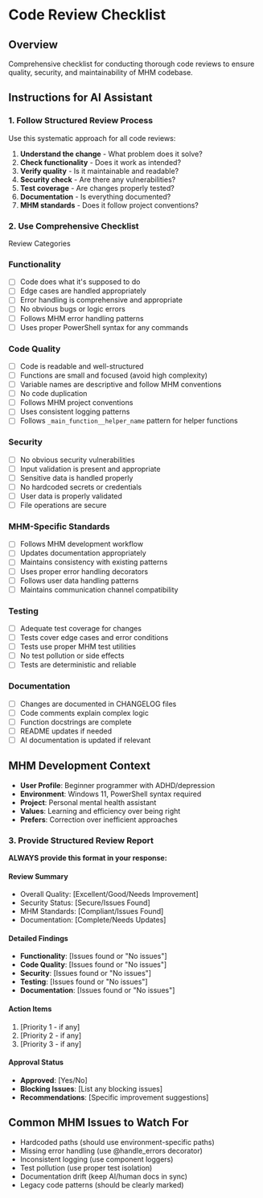 # Code Review Checklist

## Overview
Comprehensive checklist for conducting thorough code reviews to ensure quality, security, and maintainability of MHM codebase.

## Instructions for AI Assistant

### 1. **Follow Structured Review Process**
Use this systematic approach for all code reviews:

1. **Understand the change** - What problem does it solve?
2. **Check functionality** - Does it work as intended?
3. **Verify quality** - Is it maintainable and readable?
4. **Security check** - Are there any vulnerabilities?
5. **Test coverage** - Are changes properly tested?
6. **Documentation** - Is everything documented?
7. **MHM standards** - Does it follow project conventions?

### 2. **Use Comprehensive Checklist**
Review Categories

### Functionality
- [ ] Code does what it's supposed to do
- [ ] Edge cases are handled appropriately
- [ ] Error handling is comprehensive and appropriate
- [ ] No obvious bugs or logic errors
- [ ] Follows MHM error handling patterns
- [ ] Uses proper PowerShell syntax for any commands

### Code Quality
- [ ] Code is readable and well-structured
- [ ] Functions are small and focused (avoid high complexity)
- [ ] Variable names are descriptive and follow MHM conventions
- [ ] No code duplication
- [ ] Follows MHM project conventions
- [ ] Uses consistent logging patterns
- [ ] Follows `_main_function__helper_name` pattern for helper functions

### Security
- [ ] No obvious security vulnerabilities
- [ ] Input validation is present and appropriate
- [ ] Sensitive data is handled properly
- [ ] No hardcoded secrets or credentials
- [ ] User data is properly validated
- [ ] File operations are secure

### MHM-Specific Standards
- [ ] Follows MHM development workflow
- [ ] Updates documentation appropriately
- [ ] Maintains consistency with existing patterns
- [ ] Uses proper error handling decorators
- [ ] Follows user data handling patterns
- [ ] Maintains communication channel compatibility

### Testing
- [ ] Adequate test coverage for changes
- [ ] Tests cover edge cases and error conditions
- [ ] Tests use proper MHM test utilities
- [ ] No test pollution or side effects
- [ ] Tests are deterministic and reliable

### Documentation
- [ ] Changes are documented in CHANGELOG files
- [ ] Code comments explain complex logic
- [ ] Function docstrings are complete
- [ ] README updates if needed
- [ ] AI documentation is updated if relevant

## MHM Development Context
- **User Profile**: Beginner programmer with ADHD/depression
- **Environment**: Windows 11, PowerShell syntax required
- **Project**: Personal mental health assistant
- **Values**: Learning and efficiency over being right
- **Prefers**: Correction over inefficient approaches

### 3. **Provide Structured Review Report**
**ALWAYS provide this format in your response:**

#### **Review Summary**
- Overall Quality: [Excellent/Good/Needs Improvement]
- Security Status: [Secure/Issues Found]
- MHM Standards: [Compliant/Issues Found]
- Documentation: [Complete/Needs Updates]

#### **Detailed Findings**
- **Functionality**: [Issues found or "No issues"]
- **Code Quality**: [Issues found or "No issues"]
- **Security**: [Issues found or "No issues"]
- **Testing**: [Issues found or "No issues"]
- **Documentation**: [Issues found or "No issues"]

#### **Action Items**
1. [Priority 1 - if any]
2. [Priority 2 - if any]
3. [Priority 3 - if any]

#### **Approval Status**
- **Approved**: [Yes/No]
- **Blocking Issues**: [List any blocking issues]
- **Recommendations**: [Specific improvement suggestions]

## Common MHM Issues to Watch For
- Hardcoded paths (should use environment-specific paths)
- Missing error handling (use @handle_errors decorator)
- Inconsistent logging (use component loggers)
- Test pollution (use proper test isolation)
- Documentation drift (keep AI/human docs in sync)
- Legacy code patterns (should be clearly marked)
